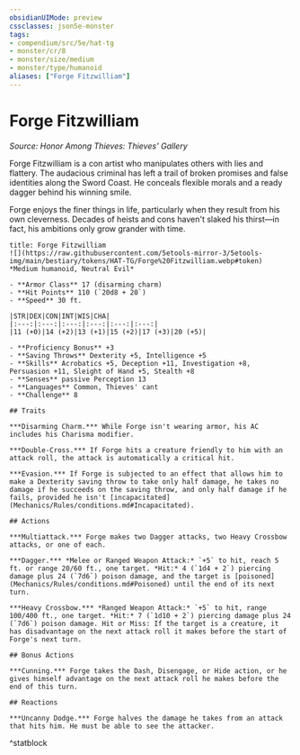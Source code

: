 ```yaml
---
obsidianUIMode: preview
cssclasses: json5e-monster
tags:
- compendium/src/5e/hat-tg
- monster/cr/8
- monster/size/medium
- monster/type/humanoid
aliases: ["Forge Fitzwilliam"]
---
```

# Forge Fitzwilliam
*Source: Honor Among Thieves: Thieves' Gallery*  

Forge Fitzwilliam is a con artist who manipulates others with lies and flattery. The audacious criminal has left a trail of broken promises and false identities along the Sword Coast. He conceals flexible morals and a ready dagger behind his winning smile.

Forge enjoys the finer things in life, particularly when they result from his own cleverness. Decades of heists and cons haven't slaked his thirst—in fact, his ambitions only grow grander with time.

```ad-statblock
title: Forge Fitzwilliam
![](https://raw.githubusercontent.com/5etools-mirror-3/5etools-img/main/bestiary/tokens/HAT-TG/Forge%20Fitzwilliam.webp#token)
*Medium humanoid, Neutral Evil*

- **Armor Class** 17 (disarming charm)
- **Hit Points** 110 (`20d8 + 20`)
- **Speed** 30 ft.

|STR|DEX|CON|INT|WIS|CHA|
|:---:|:---:|:---:|:---:|:---:|:---:|
|11 (+0)|14 (+2)|13 (+1)|15 (+2)|17 (+3)|20 (+5)|

- **Proficiency Bonus** +3
- **Saving Throws** Dexterity +5, Intelligence +5
- **Skills** Acrobatics +5, Deception +11, Investigation +8, Persuasion +11, Sleight of Hand +5, Stealth +8
- **Senses** passive Perception 13
- **Languages** Common, Thieves' cant
- **Challenge** 8

## Traits

***Disarming Charm.*** While Forge isn't wearing armor, his AC includes his Charisma modifier.

***Double-Cross.*** If Forge hits a creature friendly to him with an attack roll, the attack is automatically a critical hit.

***Evasion.*** If Forge is subjected to an effect that allows him to make a Dexterity saving throw to take only half damage, he takes no damage if he succeeds on the saving throw, and only half damage if he fails, provided he isn't [incapacitated](Mechanics/Rules/conditions.md#Incapacitated).

## Actions

***Multiattack.*** Forge makes two Dagger attacks, two Heavy Crossbow attacks, or one of each.

***Dagger.*** *Melee or Ranged Weapon Attack:* `+5` to hit, reach 5 ft. or range 20/60 ft., one target. *Hit:* 4 (`1d4 + 2`) piercing damage plus 24 (`7d6`) poison damage, and the target is [poisoned](Mechanics/Rules/conditions.md#Poisoned) until the end of its next turn.

***Heavy Crossbow.*** *Ranged Weapon Attack:* `+5` to hit, range 100/400 ft., one target. *Hit:* 7 (`1d10 + 2`) piercing damage plus 24 (`7d6`) poison damage. Hit or Miss: If the target is a creature, it has disadvantage on the next attack roll it makes before the start of Forge's next turn.

## Bonus Actions

***Cunning.*** Forge takes the Dash, Disengage, or Hide action, or he gives himself advantage on the next attack roll he makes before the end of this turn.

## Reactions

***Uncanny Dodge.*** Forge halves the damage he takes from an attack that hits him. He must be able to see the attacker.
```
^statblock
